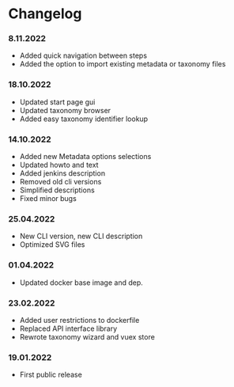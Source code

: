 Changelog
===

### 8.11.2022
- Added quick navigation between steps
- Added the option to import existing metadata or taxonomy files

### 18.10.2022
- Updated start page gui
- Updated taxonomy browser
- Added easy taxonomy identifier lookup

### 14.10.2022
- Added new Metadata options selections
- Updated howto and text
- Added jenkins description
- Removed old cli versions
- Simplified descriptions
- Fixed minor bugs

### 25.04.2022
- New CLI version, new CLI description
- Optimized SVG files

### 01.04.2022
- Updated docker base image and dep.

### 23.02.2022
- Added user restrictions to dockerfile
- Replaced API interface library
- Rewrote taxonomy wizard and vuex store

### 19.01.2022
- First public release